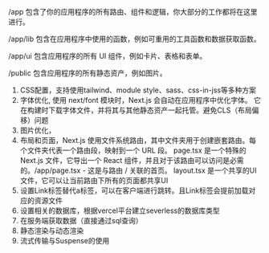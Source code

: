 /app
包含了你的应用程序的所有路由、组件和逻辑，你大部分的工作都将在这里进行。

/app/lib
包含在应用程序中使用的函数，例如可重用的工具函数和数据获取函数。

/app/ui
包含应用程序的所有 UI 组件，例如卡片、表格和表单。

/public
包含应用程序的所有静态资产，例如图片。

1. CSS配置，支持使用tailwind、module style、sass、css-in-jss等多种方案
2. 字体优化, 使用 next/font 模块时，Next.js 会自动在应用程序中优化字体。
   它在构建时下载字体文件，并将其与其他静态资产一起托管。避免CLS（布局偏移）问题
3. 图片优化，<Image />
4. 布局和页面，Next.js 使用文件系统路由，其中文件夹用于创建嵌套路由。每个文件夹代表一个路由段，映射到一个 URL 段。
   page.tsx 是一个特殊的 Next.js 文件，它导出一个 React 组件，并且对于该路由可以访问是必需的。/app/page.tsx - 这是与路由 / 关联的首页。
   layout.tsx 是一个共享的UI文件，它可以让当前路由下所有的页面都共享UI
5. 设置Link标签替代a标签，可以在客户端进行跳转。且Link标签会提前加载对应的资源文件
6. 设置相关的数据库，根据vercel平台建立severless的数据库类型
7. 在服务端获取数据（直接通过sql查询）
8. 静态渲染与动态渲染
9. 流式传输与Suspense的使用
